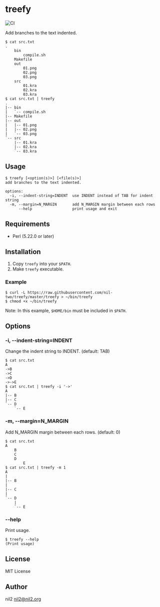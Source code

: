 treefy
======

![CI](https://github.com/nil-two/treefy/workflows/CI/badge.svg)

Add branches to the text indented.

```
$ cat src.txt
.
	bin
		compile.sh
	Makefile
	out
		01.png
		02.png
		03.png
	src
		01.kra
		02.kra
		03.kra
$ cat src.txt | treefy
.
|-- bin
|   `-- compile.sh
|-- Makefile
|-- out
|   |-- 01.png
|   |-- 02.png
|   `-- 03.png
`-- src
    |-- 01.kra
    |-- 02.kra
    `-- 03.kra
```

Usage
-----

```
$ treefy [<option(s)>] [<file(s)>]
add branches to the text indented.

options:
  -i, --indent-string=INDENT  use INDENT instead of TAB for indent string
  -m, --margin=N_MARGIN       add N_MARGIN margin between each rows
      --help                  print usage and exit
```

Requirements
------------

- Perl (5.22.0 or later)

Installation
------------

1. Copy `treefy` into your `$PATH`.
2. Make `treefy` executable.

### Example

```
$ curl -L https://raw.githubusercontent.com/nil-two/treefy/master/treefy > ~/bin/treefy
$ chmod +x ~/bin/treefy
```

Note: In this example, `$HOME/bin` must be included in `$PATH`.

Options
-------

### -i, --indent-string=INDENT

Change the indent string to INDENT. (default: TAB)

```
$ cat src.txt
A
->B
->C
->D
->->E
$ cat src.txt | treefy -i '->'
A
|-- B
|-- C
`-- D
    `-- E
```

### -m, --margin=N\_MARGIN

Add N\_MARGIN margin between each rows. (default: 0)

```
$ cat src.txt
A
	B
	C
	D
		E
$ cat src.txt | treefy -m 1
A
|
|-- B
|
|-- C
|
`-- D
    |
    `-- E
```

### --help

Print usage.

```
$ treefy --help
(Print usage)
```

License
-------

MIT License

Author
------

nil2 <nil2@nil2.org>
